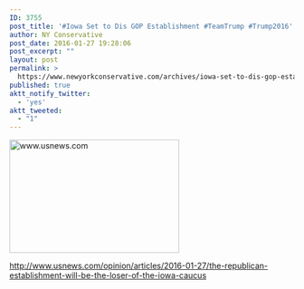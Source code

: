 ```yaml
---
ID: 3755
post_title: '#Iowa Set to Dis GOP Establishment #TeamTrump #Trump2016'
author: NY Conservative
post_date: 2016-01-27 19:28:06
post_excerpt: ""
layout: post
permalink: >
  https://www.newyorkconservative.com/archives/iowa-set-to-dis-gop-establishment-teamtrump-trump2016/
published: true
aktt_notify_twitter:
  - 'yes'
aktt_tweeted:
  - "1"
---
```

<a href="http://newyorkconservative.s3.amazonaws.com/wp-content/uploads/2016/01/www.usnews.com_.jpeg"><img class="alignnone size-medium wp-image-3754" src="http://newyorkconservative.s3.amazonaws.com/wp-content/uploads/2016/01/www.usnews.com_-300x200.jpeg" alt="www.usnews.com" width="300" height="200" /></a>

<a href="http://www.usnews.com/opinion/articles/2016-01-27/the-republican-establishment-will-be-the-loser-of-the-iowa-caucus">http://www.usnews.com/opinion/articles/2016-01-27/the-republican-establishment-will-be-the-loser-of-the-iowa-caucus</a>
